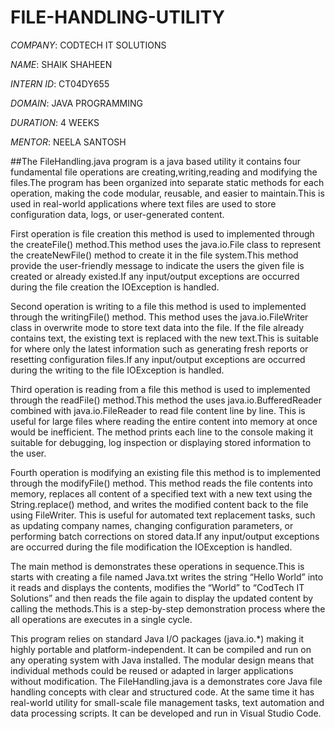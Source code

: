 # FILE-HANDLING-UTILITY

*COMPANY*: CODTECH IT SOLUTIONS

*NAME*: SHAIK SHAHEEN

*INTERN ID*: CT04DY655

*DOMAIN*: JAVA PROGRAMMING

*DURATION*: 4 WEEKS

*MENTOR*: NEELA SANTOSH

##The FileHandling.java program is a java based utility it contains four fundamental file operations are creating,writing,reading and modifying the files.The program has been organized into separate static methods for each operation, making the code modular, reusable, and easier to maintain.This is used in real-world applications where text files are used to store configuration data, logs, or user-generated content.

First operation is file creation this method is used to implemented through the createFile() method.This method uses the java.io.File class to represent the createNewFile() method to create it in the file system.This method provide the user-friendly message to indicate the users the given file is created or already existed.If any input/output exceptions are occurred during the file creation the IOException is handled.

Second operation is writing to a file this method is used to implemented through the writingFile() method. This method uses the java.io.FileWriter class in overwrite mode to store text data into the file. If the file already contains text, the existing text is replaced with the new text.This is suitable for where only the latest information such as generating fresh reports or resetting configuration files.If any input/output exceptions are occurred during the writing to the file IOException is handled.

Third operation is reading from a file this method is used to implemented through the readFile() method.This method the uses java.io.BufferedReader combined with java.io.FileReader to read file content line by line. This is useful for large files where reading the entire content into memory at once would be inefficient. The method prints each line to the console making it suitable for debugging, log inspection or displaying stored information to the user.

Fourth operation is modifying an existing file this method is to implemented through the modifyFile() method. This method reads the file contents into memory, replaces all content of a specified text with a new text using the String.replace() method, and writes the modified content back to the file using FileWriter. This is useful for automated text replacement tasks, such as updating company names, changing configuration parameters, or performing batch corrections on stored data.If any input/output exceptions are occurred during the file modification the IOException is handled.

The main method is demonstrates these operations in sequence.This is starts with creating a file named Java.txt writes the string “Hello World” into it reads and displays the contents, modifies the “World” to “CodTech IT Solutions” and then reads the file again to display the updated content by calling the methods.This is a step-by-step demonstration process where the all operations are executes in a single cycle.

This program relies on standard Java I/O packages (java.io.*) making it highly portable and platform-independent. It can be compiled and run on any operating system with Java installed. The modular design means that individual methods could be reused or adapted in larger applications without modification.
The FileHandling.java is a demonstrates core Java file handling concepts with clear and  structured code. At the same time it has real-world utility for small-scale file management tasks, text automation and data processing scripts. It can be developed and run in Visual Studio Code.
